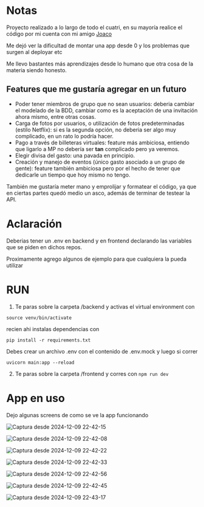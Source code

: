 # Notas

Proyecto realizado a lo largo de todo el cuatri, en su mayoría realice el código por mi cuenta con mi amigo [Joaco](https://github.com/BA73C0)

Me dejó ver la dificultad de montar una app desde 0 y los problemas que surgen al deployar etc

Me llevo bastantes más aprendizajes desde lo humano que otra cosa de la materia siendo honesto.

## Features que me gustaría agregar en un futuro

- Poder tener miembros de grupo que no sean usuarios: deberia cambiar el modelado de la BDD, cambiar como es la aceptación de una invitación ahora mismo, entre otras cosas.
- Carga de fotos por usuarios, o utilización de fotos predeterminadas (estilo Netflix): si es la segunda opción, no deberia ser algo muy complicado, en un rato lo podría hacer.
- Pago a través de billeteras virtuales: feature más ambiciosa, entiendo que ligarlo a MP no debería ser **tan** complicado pero ya veremos.
- Elegir divisa del gasto: una pavada en principio.
- Creación y manejo de eventos (único gasto asociado a un grupo de gente): feature también ambiciosa pero por el hecho de tener que dedicarle un tiempo que hoy mismo no tengo.

También me gustaría meter mano y emprolijar y formatear el código, ya que en ciertas partes quedó medio un asco, además de terminar de testear la API.

# Aclaración

Deberias tener un .env en backend y en frontend declarando las variables que se piden en dichos repos.

Proximamente agrego algunos de ejemplo para que cualquiera la pueda utilizar

# RUN

1. Te paras sobre la carpeta /backend y activas el virtual environment con

`source venv/bin/activate`

recien ahi instalas dependencias con

`pip install -r requirements.txt`

Debes crear un archivo .env con el contenido de .env.mock y luego si correr

`uvicorn main:app --reload`

2. Te paras sobre la carpeta /frontend y corres con `npm run dev`

# App en uso

Dejo algunas screens de como se ve la app funcionando

![Captura desde 2024-12-09 22-42-15](https://github.com/user-attachments/assets/9eb9d70c-5d60-4f23-8063-e91be982f246)

![Captura desde 2024-12-09 22-42-08](https://github.com/user-attachments/assets/73c8d741-ca36-4434-ac5d-75043cb03429)

![Captura desde 2024-12-09 22-42-22](https://github.com/user-attachments/assets/20ba4068-72cb-463d-811f-76b75935fede)

![Captura desde 2024-12-09 22-42-33](https://github.com/user-attachments/assets/0f579fc5-14d3-445c-9a38-cb2f47a39624)

![Captura desde 2024-12-09 22-42-56](https://github.com/user-attachments/assets/7e2d7964-1312-4586-86eb-ebdfdc249fb2)

![Captura desde 2024-12-09 22-42-45](https://github.com/user-attachments/assets/e1fedbe5-1efd-4a3f-bdd4-eb246703db76)

![Captura desde 2024-12-09 22-43-17](https://github.com/user-attachments/assets/21255be5-9cf0-435f-888d-5ce0c050e408)

